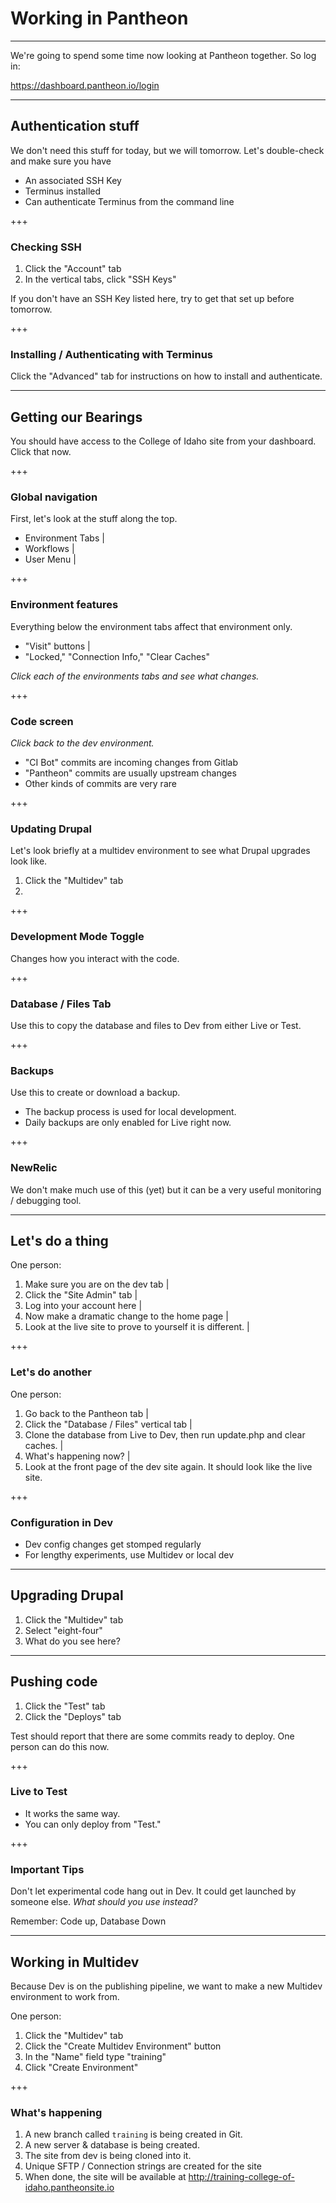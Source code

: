 # Working in Pantheon

---

We're going to spend some time now looking at Pantheon together. So log in: 

https://dashboard.pantheon.io/login

---

## Authentication stuff 

We don't need this stuff for today, but we will tomorrow. Let's double-check and make sure you have

- An associated SSH Key
- Terminus installed
- Can authenticate Terminus from the command line

+++

### Checking SSH

1. Click the "Account" tab
2. In the vertical tabs, click "SSH Keys"

If you don't have an SSH Key listed here, try to get that set up before tomorrow. 

+++

### Installing / Authenticating with Terminus

Click the "Advanced" tab for instructions on how to install and authenticate. 

---

## Getting our Bearings

You should have access to the College of Idaho site from your dashboard. Click that now. 

+++

### Global navigation

First, let's look at the stuff along the top.

- Environment Tabs |
- Workflows |
- User Menu |

+++

### Environment features

Everything below the environment tabs affect that environment only.

- "Visit" buttons |
- "Locked," "Connection Info," "Clear Caches"

*Click each of the environments tabs and see what changes.*

+++ 

### Code screen

*Click back to the dev environment.*

- "CI Bot" commits are incoming changes from Gitlab
- "Pantheon" commits are usually upstream changes
- Other kinds of commits are very rare

+++

### Updating Drupal

Let's look briefly at a multidev environment to see what Drupal upgrades look like. 

1. Click the "Multidev" tab
2. 

+++

### Development Mode Toggle

Changes how you interact with the code. 

+++

### Database / Files Tab

Use this to copy the database and files to Dev from either Live or Test. 

+++

### Backups

Use this to create or download a backup. 

- The backup process is used for local development.
- Daily backups are only enabled for Live right now.

+++

### NewRelic

We don't make much use of this (yet) but it can be a very useful monitoring / debugging tool.

---

## Let's do a thing

One person:

1. Make sure you are on the dev tab |
2. Click the "Site Admin" tab |
3. Log into your account here |
4. Now make a dramatic change to the home page |
5. Look at the live site to prove to yourself it is different. |

+++

### Let's do another 

One person:

1. Go back to the Pantheon tab |
2. Click the "Database / Files" vertical tab |
3. Clone the database from Live to Dev, then run update.php and clear caches. |
4. What's happening now? |
5. Look at the front page of the dev site again. It should look like the live site.

+++

### Configuration in Dev

- Dev config changes get stomped regularly
- For lengthy experiments, use Multidev or local dev

--- 

## Upgrading Drupal

1. Click the "Multidev" tab 
2. Select "eight-four"
3. What do you see here?

---

## Pushing code 

1. Click the "Test" tab
2. Click the "Deploys" tab

Test should report that there are some commits ready to deploy. One person can do this now.

+++ 

### Live to Test

- It works the same way.
- You can only deploy from "Test."

+++

### Important Tips

Don't let experimental code hang out in Dev. It could get launched by someone else. *What should you use instead?*

Remember: Code up, Database Down

---

## Working in Multidev

Because Dev is on the publishing pipeline, we want to make a new Multidev environment to work from. 

One person:

1. Click the "Multidev" tab
2. Click the "Create Multidev Environment" button
3. In the "Name" field type "training"
4. Click "Create Environment"

+++

### What's happening

1. A new branch called `training` is being created in Git.
2. A new server & database is being created.
3. The site from dev is being cloned into it.
4. Unique SFTP / Connection strings are created for the site
5. When done, the site will be available at http://training-college-of-idaho.pantheonsite.io






